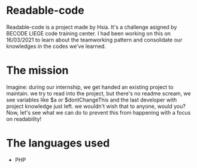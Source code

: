 # Readable-code

Readable-code is a project made by Hsia. It's a challenge asigned by BECODE LIEGE code training center. I had been working on this on 16/03/2021 to learn about the teamworking pattern and consolidate our knowledges in the codes we've learned.

# The mission
Imagine: during our internship, we get handed an existing project to maintain.
we try to read into the project, but there's no readme scream, we see variables like $a or $dontChangeThis and the last developer with project knowledge just left.
we wouldn't wish that to anyone, would you? Now, let's see what we can do to prevent this from happening with a focus on readability!


# The languages used
- PHP


